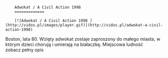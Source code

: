 
        Adwokat / A Civil Action 1998 
        =============
        
        [![Adwokat / A Civil Action 1998 ](http://vidos.pl/images/player.gif)](http://vidos.pl/adwokat-a-civil-action-1998)
        
        
 Boston, lata 80. Wzięty adwokat zostaje zaproszony do małego miasta, w którym dzieci chorują i umierają na białaczkę. Miejscowa ludność zobacz pełny opis
    